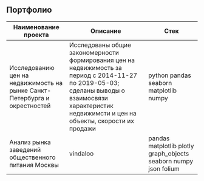 ## Портфолио

Наименование проекта | Описание | Стек      |
------- | ---------------- | ---------- |
Исследованию цен на недвижимость на рынке Санкт-Петербурга и окрестностей  | Исследованы общие закономерности формирования цен на недвижимость за период с 2014-11-27 по 2019-05-03; сделаны выводы о взаимосвязи характеристик недвижимсти и цен на объекты, скорости их продажи | python pandas seaborn matplotlib numpy
Анализ рынка заведений общественного питания Москвы  | vindaloo        | pandas matplotlib plotly graph_objects seaborn numpy json folium     | 


